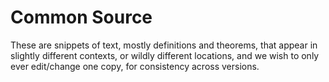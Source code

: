 # Common Source

These are snippets of text, mostly definitions and theorems,
that appear in slightly different contexts, or wildly different
locations, and we wish to only ever edit/change one copy,
for consistency across versions.